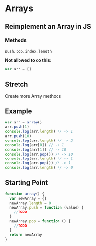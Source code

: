 # Arrays

## Reimplement an Array in JS

### Methods

`push`, `pop`, `index`, `length`

**Not allowed to do this:**

```js
var arr = []
```

## Stretch

Create more Array methods

## Example

```js
var arr = array()
arr.push(1)
console.log(arr.length) // -> 1
arr.push(10)
console.log(arr.length) // -> 2
console.log(arr[0]) // -> 1
console.log(arr[1]) // -> 10
console.log(arr.pop()) // -> 10
console.log(arr.length) // -> 1
console.log(arr.pop()) // -> 1
console.log(arr.length) // -> 0
```

## Starting Point

```js
function array() {
  var newArray = {}
  newArray.length = 0
  newArray.push = function (value) {
    //TODO
  }
  newArray.pop = function () {
    //TODO
  }
  return newArray
}
```
